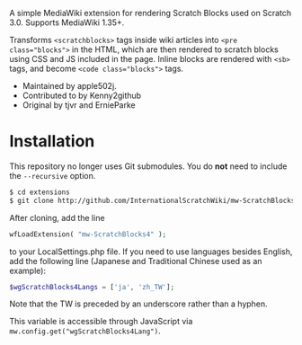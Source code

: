 A simple MediaWiki extension for rendering Scratch Blocks used on Scratch 3.0. Supports MediaWiki 1.35+.

Transforms `<scratchblocks>` tags inside wiki articles into `<pre class="blocks">` in the HTML, which are then rendered to scratch blocks using CSS and JS included in the page. Inline blocks are rendered with `<sb>` tags, and become `<code class="blocks">` tags.

- Maintained by apple502j.
- Contributed to by Kenny2github
- Original by tjvr and ErnieParke

# Installation

This repository no longer uses Git submodules. You do **not** need to include the `--recursive` option.
```bash
$ cd extensions
$ git clone http://github.com/InternationalScratchWiki/mw-ScratchBlocks4
```
After cloning, add the line
```php
wfLoadExtension( "mw-ScratchBlocks4" );
```
to your LocalSettings.php file. If you need to use languages besides English, add the following line (Japanese and Traditional Chinese used as an example):
```php
$wgScratchBlocks4Langs = ['ja', 'zh_TW'];
```
Note that the TW is preceded by an underscore rather than a hyphen.

This variable is accessible through JavaScript via `mw.config.get("wgScratchBlocks4Lang")`.
